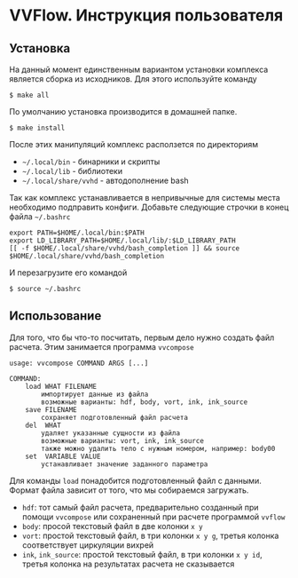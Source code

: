 VVFlow. Инструкция пользователя
=======

Установка
---------

На данный момент единственным вариантом установки комплекса является сборка из исходников.
Для этого используйте команду

    $ make all

По умолчанию установка производится в домашней папке.

    $ make install

После этих манипуляций комплекс расползется по директориям

 - `~/.local/bin` - бинарники и скрипты
 - `~/.local/lib` - библиотеки
 - `~/.local/share/vvhd` - автодополнение bash

Так как комплекс устанавливается в непривычные для системы места необходимо подправить конфиги. Добавьте следующие строчки в конец файла `~/.bashrc`

    export PATH=$HOME/.local/bin:$PATH
    export LD_LIBRARY_PATH=$HOME/.local/lib/:$LD_LIBRARY_PATH
    [[ -f $HOME/.local/share/vvhd/bash_completion ]] && source $HOME/.local/share/vvhd/bash_completion

И перезагрузите его командой

    $ source ~/.bashrc

Использование
-------------

Для того, что бы что-то посчитать, первым дело нужно создать файл расчета. Этим занимается программа `vvcompose`

    usage: vvcompose COMMAND ARGS [...]

    COMMAND:
        load WHAT FILENAME
            импортирует данные из файла
            возможные варианты: hdf, body, vort, ink, ink_source
        save FILENAME
            сохраняет подготовленный файл расчета
        del  WHAT
            удаляет указанные сущности из файла
            возможные варианты: vort, ink, ink_source
            также можно удалить тело с нужным номером, например: body00
        set  VARIABLE VALUE
            устанавливает значение заданного параметра

Для команды `load` понадобится подготовленный файл с данными. Формат файла зависит от того, что мы собираемся загружать.

 - `hdf`: тот самый файл расчета, предварительно созданный при помощи `vvcompose` или сохраненный при расчете программой `vvflow`
 - `body`: просой текстовый файл в две колонки `x y`
 - `vort`: простой текстовый файл, в три колонки `x y g`, третья колонка соответствует циркуляции вихрей
 - `ink`, `ink_source`: простой текстовый файл, в три колонки `x y id`, третья колонка на результатах расчета не сказывается

